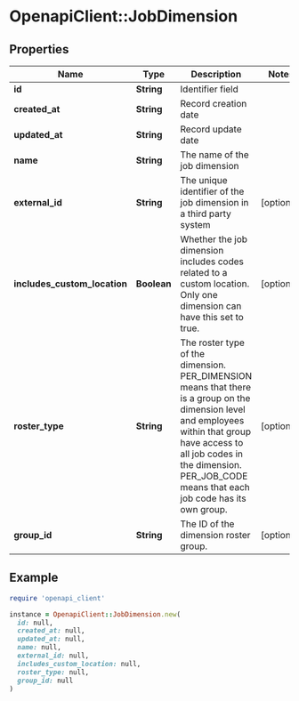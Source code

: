 # OpenapiClient::JobDimension

## Properties

| Name | Type | Description | Notes |
| ---- | ---- | ----------- | ----- |
| **id** | **String** | Identifier field |  |
| **created_at** | **String** | Record creation date |  |
| **updated_at** | **String** | Record update date |  |
| **name** | **String** | The name of the job dimension |  |
| **external_id** | **String** | The unique identifier of the job dimension in a third party system | [optional] |
| **includes_custom_location** | **Boolean** | Whether the job dimension includes codes related to a custom location. Only one dimension can have this set to true. | [optional] |
| **roster_type** | **String** | The roster type of the dimension. PER_DIMENSION means that there is a group on the dimension level and employees within that group have access to all job codes in the dimension. PER_JOB_CODE means that each job code has its own group. | [optional] |
| **group_id** | **String** | The ID of the dimension roster group. | [optional] |

## Example

```ruby
require 'openapi_client'

instance = OpenapiClient::JobDimension.new(
  id: null,
  created_at: null,
  updated_at: null,
  name: null,
  external_id: null,
  includes_custom_location: null,
  roster_type: null,
  group_id: null
)
```


